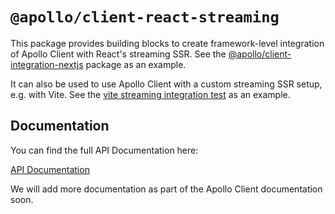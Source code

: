 # `@apollo/client-react-streaming`

This package provides building blocks to create framework-level integration of Apollo Client with React's streaming SSR. See the [@apollo/client-integration-nextjs](https://github.com/apollographql/apollo-client-nextjs/tree/main/packages/nextjs) package as an example.

It can also be used to use Apollo Client with a custom streaming SSR setup, e.g. with Vite. See the [vite streaming integration test](https://github.com/apollographql/apollo-client-nextjs/tree/main/integration-test/vite-streaming) as an example.

## Documentation

You can find the full API Documentation here:

[API Documentation](https://github.com/apollographql/apollo-client-nextjs/blob/main/docs/client-react-streaming.md)

We will add more documentation as part of the Apollo Client documentation soon.
